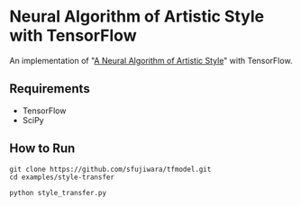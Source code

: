 # Neural Algorithm of Artistic Style with TensorFlow

An implementation of "[A Neural Algorithm of Artistic Style](https://arxiv.org/abs/1508.06576)" with TensorFlow.

## Requirements

* TensorFlow
* SciPy

## How to Run

```
git clone https://github.com/sfujiwara/tfmodel.git
cd examples/style-transfer
```

```
python style_transfer.py
```